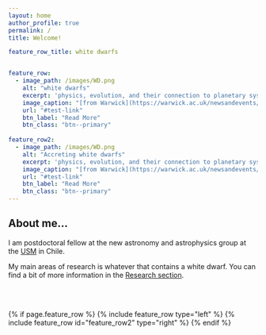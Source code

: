 ```yaml
---
layout: home
author_profile: true
permalink: /
title: Welcome!

feature_row_title: white dwarfs


feature_row:
  - image_path: /images/WD.png
    alt: "white dwarfs"
    excerpt: 'physics, evolution, and their connection to planetary systems'
    image_caption: "[from Warwick](https://warwick.ac.uk/newsandevents/pressreleases/thousands_of_stars/)"
    url: "#test-link"
    btn_label: "Read More"
    btn_class: "btn--primary"
    
feature_row2:
  - image_path: /images/WD.png
    alt: "Accreting white dwarfs"
    excerpt: 'physics, evolution, and their connection to planetary systems'
    image_caption: "[from Warwick](https://warwick.ac.uk/newsandevents/pressreleases/thousands_of_stars/)"
    url: "#test-link"
    btn_label: "Read More"
    btn_class: "btn--primary"
---
```


## About me...

I am postdoctoral fellow at the new astronomy and astrophysics group at the [USM](https://fisica.usm.cl/investigacion/astrofisica/) in Chile. 

My main areas of research is whatever that contains a white dwarf. You can find a bit of more information in the <a href="{{ site.url }}{{ site.baseurl }}/research">Research section</a>.


<!-- Delete next line if you prefer not to have a feature row. -->
<br />
<br />



{% if page.feature_row %}
  {% include feature_row  type="left" %}
  {% include feature_row id="feature_row2" type="right" %}
{% endif %}
<!-- Delete previous lines if you prefer not to have a feature row. -->
